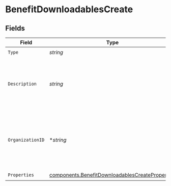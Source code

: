 # BenefitDownloadablesCreate


## Fields

| Field                                                                                                              | Type                                                                                                               | Required                                                                                                           | Description                                                                                                        |
| ------------------------------------------------------------------------------------------------------------------ | ------------------------------------------------------------------------------------------------------------------ | ------------------------------------------------------------------------------------------------------------------ | ------------------------------------------------------------------------------------------------------------------ |
| `Type`                                                                                                             | *string*                                                                                                           | :heavy_check_mark:                                                                                                 | N/A                                                                                                                |
| `Description`                                                                                                      | *string*                                                                                                           | :heavy_check_mark:                                                                                                 | The description of the benefit. Will be displayed on products having this benefit.                                 |
| `OrganizationID`                                                                                                   | **string*                                                                                                          | :heavy_minus_sign:                                                                                                 | The ID of the organization owning the benefit. **Required unless you use an organization token.**                  |
| `Properties`                                                                                                       | [components.BenefitDownloadablesCreateProperties](../../models/components/benefitdownloadablescreateproperties.md) | :heavy_check_mark:                                                                                                 | N/A                                                                                                                |